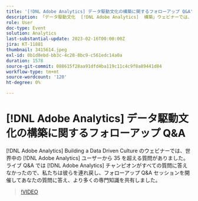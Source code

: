 ```yaml
---
title: '[!DNL Adobe Analytics] データ駆動文化の構築に関するフォローアップ Q&A'
description: 「データ駆動文化  [!DNL Adobe Analytics]  構築」ウェビナーでは、世界中のユーザーから 35 を超える質問が寄せら  [!DNL Adobe Analytics]  ました。 ライブ Q&A では  [!DNL Adobe Analytics]  チャンピオンがすべての質問に答えなかったので、私たちは彼らを連れ戻し、フォローアップ Q&A セッションを開催してあなたの質問に答え、より多くの専門知識を共有しました。
role: User
doc-type: Event
solution: Analytics
last-substantial-update: 2023-02-16T00:00:00Z
jira: KT-11881
thumbnail: 3415614.jpeg
exl-id: 0b1d8ebd-bb3c-4c28-8bc9-c561edc14a0a
duration: 1578
source-git-commit: 088615f28aa91dfd4ba119c11c4c9f8a89441d84
workflow-type: tm+mt
source-wordcount: '120'
ht-degree: 0%

---
```


# [!DNL Adobe Analytics] データ駆動文化の構築に関するフォローアップ Q&amp;A

[!DNL Adobe Analytics] Building a Data Driven Culture のウェビナーでは、世界中の [!DNL Adobe Analytics] ユーザーから 35 を超える質問がありました。 ライブ Q&amp;A では [!DNL Adobe Analytics] チャンピオンがすべての質問に答えなかったので、私たちは彼らを連れ戻し、フォローアップ Q&amp;A セッションを開催してあなたの質問に答え、より多くの専門知識を共有しました。

>[!VIDEO](https://video.tv.adobe.com/v/3455121/?quality=12&learn=on&captions=jpn)
